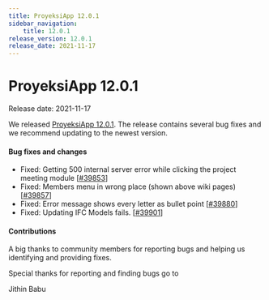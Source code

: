 ```yaml
---
title: ProyeksiApp 12.0.1
sidebar_navigation:
    title: 12.0.1
release_version: 12.0.1
release_date: 2021-11-17
---
```


# ProyeksiApp 12.0.1

Release date: 2021-11-17

We released [ProyeksiApp 12.0.1](https://community.openproject.com/versions/1496).
The release contains several bug fixes and we recommend updating to the newest version.

<!--more-->
#### Bug fixes and changes

- Fixed: Getting 500 internal server error while clicking the project meeting module \[[#39853](https://community.openproject.com/wp/39853)\]
- Fixed: Members menu in wrong place (shown above wiki pages) \[[#39857](https://community.openproject.com/wp/39857)\]
- Fixed: Error message shows every letter as bullet point \[[#39880](https://community.openproject.com/wp/39880)\]
- Fixed: Updating IFC Models fails. \[[#39901](https://community.openproject.com/wp/39901)\]

#### Contributions
A big thanks to community members for reporting bugs and helping us identifying and providing fixes.

Special thanks for reporting and finding bugs go to

Jithin Babu
